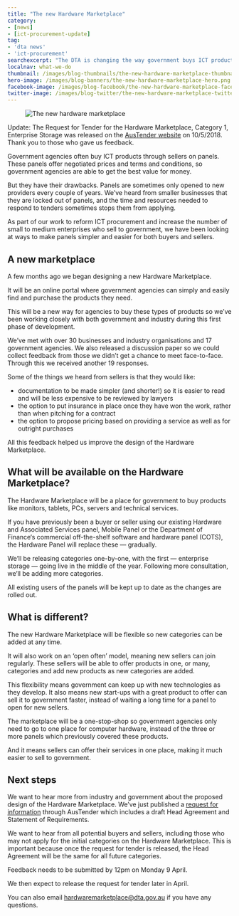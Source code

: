 ```yaml
---
title: "The new Hardware Marketplace"
category:
- [news]
- [ict-procurement-update]
tag:
- 'dta news'
- 'ict-procurement'
searchexcerpt: "The DTA is changing the way government buys ICT products and services. Our program of reforms includes simplifying, consolidating and modernising a number of panel arrangements."
localnav: what-we-do
thumbnail: /images/blog-thumbnails/the-new-hardware-marketplace-thumbnail.png
hero-image: /images/blog-banners/the-new-hardware-marketplace-hero.png
facebook-image: /images/blog-facebook/the-new-hardware-marketplace-facebook.png
twitter-image: /images/blog-twitter/the-new-hardware-marketplace-twitter.png
---
```


<figure>
  <img src="{{ site.url }}{{ site.baseurl }}{{ page.hero-image }}" alt="The new hardware marketplace">
</figure>

<p class="callout">
  Update: The Request for Tender for the Hardware Marketplace, Category 1, Enterprise Storage was released on the <a href="https://www.tenders.gov.au/?event=public.atm.show&ATMUUID=D75B7B44-FCB4-56EA-711D21E391D4A268">AusTender website</a>
on 10/5/2018. Thank you to those who gave us feedback.
</p>


Government agencies often buy ICT products through sellers on panels. These panels offer negotiated prices and terms and conditions, so government agencies are able to get the best value for money.

But they have their drawbacks. Panels are sometimes only opened to new providers every couple of years. We’ve heard from smaller businesses that they are locked out of panels, and the time and resources needed to respond to tenders sometimes stops them from applying.

As part of our work to reform ICT procurement and increase the number of small to medium enterprises who sell to government, we have been looking at ways to make panels simpler and easier for both buyers and sellers.

## A new marketplace

A few months ago we began designing a new Hardware Marketplace.

It will be an online portal where government agencies can simply and easily find and purchase the products they need.

This will be a new way for agencies to buy these types of products so we’ve been working closely with both government and industry during this first phase of development.

We’ve met with over 30 businesses and industry organisations and 17 government agencies. We also released a discussion paper so we could collect feedback from those we didn’t get a chance to meet face-to-face. Through this we received another 19 responses.

Some of the things we heard from sellers is that they would like:
- documentation to be made simpler (and shorter!) so it is easier to read and will be less expensive to be reviewed by lawyers
- the option to put insurance in place once they have won the work, rather than when pitching for a contract
- the option to propose pricing based on providing a service as well as for outright purchases

All this feedback helped us improve the design of the Hardware Marketplace.

## What will be available on the Hardware Marketplace?

The Hardware Marketplace will be a place for government to buy products like monitors, tablets, PCs, servers and technical services.

If you have previously been a buyer or seller using our existing Hardware and Associated Services panel, Mobile Panel or the Department of Finance‘s commercial off-the-shelf software and hardware panel (COTS), the Hardware Panel will replace these — gradually.

We’ll be releasing categories one-by-one, with the first — enterprise storage — going live in the middle of the year. Following more consultation, we’ll be adding more categories.

All existing users of the panels will be kept up to date as the changes are rolled out.

## What is different?

The new Hardware Marketplace will be flexible so new categories can be added at any time.  

It will also work on an ‘open often’ model, meaning new sellers can join regularly. These sellers will be able to offer products in one, or many, categories and add new products as new categories are added.

This flexibility means government can keep up with new technologies as they develop. It also means new start-ups with a great product to offer can sell it to government faster, instead of waiting a long time for a panel to open for new sellers.

The marketplace will be a one-stop-shop so government agencies only need to go to one place for computer hardware, instead of the three or more panels which previously covered these products.

And it means sellers can offer their services in one place, making it much easier to sell to government.  

## Next steps

We want to hear more from industry and government about the proposed design of the Hardware Marketplace. We’ve just published a [request for information](https://www.tenders.gov.au/?event=public.atm.show&ATMUUID=5734464B-E58D-6D24-B83F30A4D732E947) through AusTender which includes a draft Head Agreement and Statement of Requirements.

We want to hear from all potential buyers and sellers, including those who may not apply for the initial categories on the Hardware Marketplace. This is important because once the request for tender is released, the Head Agreement will be the same for all future categories.

Feedback needs to be submitted by 12pm on Monday 9 April.

We then expect to release the request for tender later in April.

You can also email [hardwaremarketplace@dta.gov.au](mailto:hardwaremarketplace@dta.gov.au) if you have any questions.
